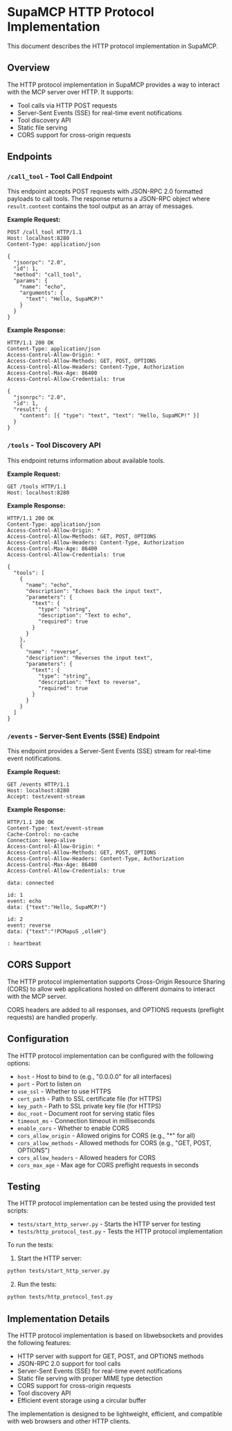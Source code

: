# SupaMCP HTTP Protocol Implementation

This document describes the HTTP protocol implementation in SupaMCP.

## Overview

The HTTP protocol implementation in SupaMCP provides a way to interact with the MCP server over HTTP. It supports:

- Tool calls via HTTP POST requests
- Server-Sent Events (SSE) for real-time event notifications
- Tool discovery API
- Static file serving
- CORS support for cross-origin requests

## Endpoints

### `/call_tool` - Tool Call Endpoint

This endpoint accepts POST requests with JSON-RPC 2.0 formatted payloads to call tools.
The response returns a JSON-RPC object where `result.content` contains the tool output as an array of messages.

**Example Request:**

```http
POST /call_tool HTTP/1.1
Host: localhost:8280
Content-Type: application/json

{
  "jsonrpc": "2.0",
  "id": 1,
  "method": "call_tool",
  "params": {
    "name": "echo",
    "arguments": {
      "text": "Hello, SupaMCP!"
    }
  }
}
```

**Example Response:**

```http
HTTP/1.1 200 OK
Content-Type: application/json
Access-Control-Allow-Origin: *
Access-Control-Allow-Methods: GET, POST, OPTIONS
Access-Control-Allow-Headers: Content-Type, Authorization
Access-Control-Max-Age: 86400
Access-Control-Allow-Credentials: true

{
  "jsonrpc": "2.0",
  "id": 1,
  "result": {
    "content": [{ "type": "text", "text": "Hello, SupaMCP!" }]
  }
}
```

### `/tools` - Tool Discovery API

This endpoint returns information about available tools.

**Example Request:**

```http
GET /tools HTTP/1.1
Host: localhost:8280
```

**Example Response:**

```http
HTTP/1.1 200 OK
Content-Type: application/json
Access-Control-Allow-Origin: *
Access-Control-Allow-Methods: GET, POST, OPTIONS
Access-Control-Allow-Headers: Content-Type, Authorization
Access-Control-Max-Age: 86400
Access-Control-Allow-Credentials: true

{
  "tools": [
    {
      "name": "echo",
      "description": "Echoes back the input text",
      "parameters": {
        "text": {
          "type": "string",
          "description": "Text to echo",
          "required": true
        }
      }
    },
    {
      "name": "reverse",
      "description": "Reverses the input text",
      "parameters": {
        "text": {
          "type": "string",
          "description": "Text to reverse",
          "required": true
        }
      }
    }
  ]
}
```

### `/events` - Server-Sent Events (SSE) Endpoint

This endpoint provides a Server-Sent Events (SSE) stream for real-time event notifications.

**Example Request:**

```http
GET /events HTTP/1.1
Host: localhost:8280
Accept: text/event-stream
```

**Example Response:**

```http
HTTP/1.1 200 OK
Content-Type: text/event-stream
Cache-Control: no-cache
Connection: keep-alive
Access-Control-Allow-Origin: *
Access-Control-Allow-Methods: GET, POST, OPTIONS
Access-Control-Allow-Headers: Content-Type, Authorization
Access-Control-Max-Age: 86400
Access-Control-Allow-Credentials: true

data: connected

id: 1
event: echo
data: {"text":"Hello, SupaMCP!"}

id: 2
event: reverse
data: {"text":"!PCMapuS ,olleH"}

: heartbeat
```

## CORS Support

The HTTP protocol implementation supports Cross-Origin Resource Sharing (CORS) to allow web applications hosted on different domains to interact with the MCP server.

CORS headers are added to all responses, and OPTIONS requests (preflight requests) are handled properly.

## Configuration

The HTTP protocol implementation can be configured with the following options:

- `host` - Host to bind to (e.g., "0.0.0.0" for all interfaces)
- `port` - Port to listen on
- `use_ssl` - Whether to use HTTPS
- `cert_path` - Path to SSL certificate file (for HTTPS)
- `key_path` - Path to SSL private key file (for HTTPS)
- `doc_root` - Document root for serving static files
- `timeout_ms` - Connection timeout in milliseconds
- `enable_cors` - Whether to enable CORS
- `cors_allow_origin` - Allowed origins for CORS (e.g., "*" for all)
- `cors_allow_methods` - Allowed methods for CORS (e.g., "GET, POST, OPTIONS")
- `cors_allow_headers` - Allowed headers for CORS
- `cors_max_age` - Max age for CORS preflight requests in seconds

## Testing

The HTTP protocol implementation can be tested using the provided test scripts:

- `tests/start_http_server.py` - Starts the HTTP server for testing
- `tests/http_protocol_test.py` - Tests the HTTP protocol implementation

To run the tests:

1. Start the HTTP server:

```bash
python tests/start_http_server.py
```

2. Run the tests:

```bash
python tests/http_protocol_test.py
```

## Implementation Details

The HTTP protocol implementation is based on libwebsockets and provides the following features:

- HTTP server with support for GET, POST, and OPTIONS methods
- JSON-RPC 2.0 support for tool calls
- Server-Sent Events (SSE) for real-time event notifications
- Static file serving with proper MIME type detection
- CORS support for cross-origin requests
- Tool discovery API
- Efficient event storage using a circular buffer

The implementation is designed to be lightweight, efficient, and compatible with web browsers and other HTTP clients.
